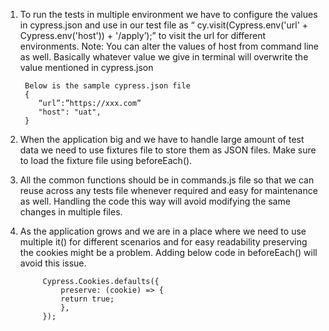 
1. To run the tests in multiple environment we have to configure the values in cypress.json  and use in our test file as “ cy.visit(Cypress.env('url' + Cypress.env('host')) + '/apply’);” to visit the url for different environments.
Note: You can alter the values of host from command line as well. Basically whatever value we give in terminal will overwrite the value mentioned in cypress.json 

        Below is the sample cypress.json file
        {
           “url”:”https://xxx.com”
           "host": "uat",
        }


2. When the application big and we have to handle large amount of test data we need to use fixtures file to store them as JSON files. Make sure to load the fixture file using beforeEach().

3. All the common functions should be in commands.js file so that we can reuse across any tests file whenever required and easy for maintenance as well.  Handling the code this way will avoid modifying the same changes in multiple files.

4. As the application grows and we are in a place where we need to use multiple it() for different scenarios and for easy readability preserving the cookies might be a problem. Adding below code in beforeEach() will avoid this issue.

            Cypress.Cookies.defaults({
                preserve: (cookie) => {
                return true;
                },
            });
